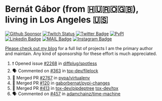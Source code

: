 # Bernát Gábor (from 🇭🇺🇷🇴🇬🇧), living in Los Angeles 🇺🇸

[![Github Sponsor](https://img.shields.io/static/v1?label=Sponsor&message=%E2%9D%A4&logo=GitHub&link=https://github.com/sponsors/gaborbernat&style=flat-square)](https://github.com/sponsors/gaborbernat)
[![Twitch Status](https://img.shields.io/twitch/status/gaborbernat?style=flat-square)](https://www.twitch.tv/gaborbernat)
[![Twitter Badge](https://img.shields.io/badge/-@gjbernat-1ca0f1?style=flat-square&labelColor=1ca0f1&logo=twitter&logoColor=white&link=https://twitter.com/gjbernat)](https://twitter.com/gjbernat)
[![PyPI](https://img.shields.io/badge/-gaborbernat-0073b7?style=flat-square&logo=Python&logoColor=white&link=https://pypi.org/user/gaborbernat/)](https://pypi.org/user/gaborbernat/)
[![Linkedin Badge](https://img.shields.io/badge/-gaborbernat-blue?style=flat-square&logo=Linkedin&logoColor=white&link=https://www.linkedin.com/in/gaborbernat/)](https://www.linkedin.com/in/gaborbernat/)
[![MAIL Badge](https://img.shields.io/badge/-gaborjbernat@gmail.com-c14438?style=flat-square&logo=Gmail&logoColor=white&link=mailto:gaborjbernat@gmail.com)](mailto:gaborjbernat@gmail.com)
[![Instagram Badge](https://img.shields.io/badge/-@gabor__bernat-845EC2?style=flat-square&labelColor=white&logo=Instagram&link=https://instagram.com/gabor_bernat/)](https://instagram.com/gabor_bernat)

[Please check out my blog](https://bernat.tech/about/) for a full list of projects I am the primary author and maintain.
Any kind of sponsorship for these effort is much appreciated.

<!--START_SECTION:activity-->

1. ❗ Opened issue [#2268](https://github.com/diffplug/spotless/issues/2268) in [diffplug/spotless](https://github.com/diffplug/spotless)
2. 🗣 Commented on [#363](https://github.com/tox-dev/filelock/issues/363#issuecomment-2368816644) in [tox-dev/filelock](https://github.com/tox-dev/filelock)
3. 🎉 Merged PR [#2767](https://github.com/pypa/virtualenv/pull/2767) in [pypa/virtualenv](https://github.com/pypa/virtualenv)
4. 🎉 Merged PR [#120](https://github.com/gaborbernat/pypi-changes/pull/120) in [gaborbernat/pypi-changes](https://github.com/gaborbernat/pypi-changes)
5. 🎉 Merged PR [#413](https://github.com/tox-dev/pipdeptree/pull/413) in [tox-dev/pipdeptree](https://github.com/tox-dev/pipdeptree)
   [tox-dev/tox](https://github.com/tox-dev/tox)
5. 🗣 Commented on [#457](https://github.com/adamchainz/time-machine/pull/457#issuecomment-2197730644) in
[adamchainz/time-machine](https://github.com/adamchainz/time-machine)
<!--END_SECTION:activity-->
